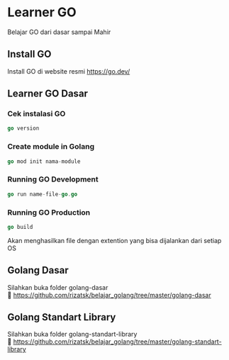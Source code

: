 # Learner GO
Belajar GO dari dasar sampai Mahir

## Install GO
Install GO di website resmi https://go.dev/

## Learner GO Dasar
### Cek instalasi GO
``` go
go version
```

### Create module in Golang
``` go
go mod init nama-module
```

### Running GO Development
``` go
go run name-file-go.go
```

### Running GO Production
``` go
go build
```
Akan menghasilkan file dengan extention yang bisa dijalankan dari setiap OS

## Golang Dasar
Silahkan buka folder golang-dasar  
🚀 https://github.com/rizatsk/belajar_golang/tree/master/golang-dasar

## Golang Standart Library
Silahkan buka folder golang-standart-library  
🚀 https://github.com/rizatsk/belajar_golang/tree/master/golang-standart-library
